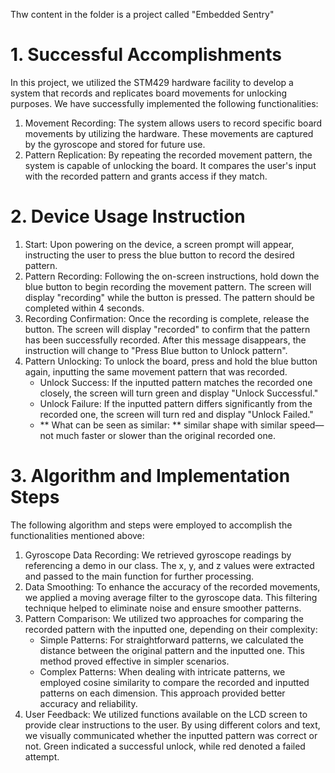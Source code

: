 Thw content in the folder is a project called "Embedded Sentry"

# 1. Successful Accomplishments
In this project, we utilized the STM429 hardware facility to develop a system that records and replicates board movements for unlocking purposes. We have successfully implemented the following functionalities:
1) Movement Recording: The system allows users to record specific board movements by utilizing the hardware. These movements are captured by the gyroscope and stored for future use.
2) Pattern Replication: By repeating the recorded movement pattern, the system is capable of unlocking the board. It compares the user's input with the recorded pattern and grants access if they match.
   
# 2. Device Usage Instruction
1) Start: Upon powering on the device, a screen prompt will appear, instructing the user to press the blue button to record the desired pattern.
2) Pattern Recording: Following the on-screen instructions, hold down the blue button to begin recording the movement pattern. The screen will display "recording" while the button is pressed. The pattern should be completed within 4 seconds.
3) Recording Confirmation: Once the recording is complete, release the button. The screen will display "recorded" to confirm that the pattern has been successfully recorded. After this message disappears, the instruction will change to "Press Blue button to Unlock pattern".
4) Pattern Unlocking: To unlock the board, press and hold the blue button again, inputting the same movement pattern that was recorded.
   - Unlock Success: If the inputted pattern matches the recorded one closely, the screen will turn green and display "Unlock Successful."
   - Unlock Failure: If the inputted pattern differs significantly from the recorded one, the screen will turn red and display "Unlock Failed."
   - ** What can be seen as similar: ** similar shape with similar speed—not much faster or slower than the original recorded one.

# 3. Algorithm and Implementation Steps
The following algorithm and steps were employed to accomplish the functionalities mentioned above:
1) Gyroscope Data Recording: We retrieved gyroscope readings by referencing a demo in our class. The x, y, and z values were extracted and passed to the main function for further processing.
2) Data Smoothing: To enhance the accuracy of the recorded movements, we applied a moving average filter to the gyroscope data. This filtering technique helped to eliminate noise and ensure smoother patterns.
3) Pattern Comparison: We utilized two approaches for comparing the recorded pattern with the inputted one, depending on their complexity:
   - Simple Patterns: For straightforward patterns, we calculated the distance between the original pattern and the inputted one. This method proved effective in simpler scenarios.
   - Complex Patterns: When dealing with intricate patterns, we employed cosine similarity to compare the recorded and inputted patterns on each dimension. This approach provided better accuracy and reliability.
4) User Feedback: We utilized functions available on the LCD screen to provide clear instructions to the user. By using different colors and text, we visually communicated whether the inputted pattern was correct or not. Green indicated a successful unlock, while red denoted a failed attempt.
